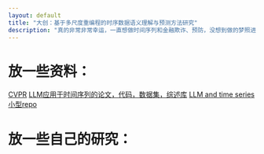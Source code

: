 ```yaml
---
layout: default
title: "大创：基于多尺度重编程的时序数据语义理解与预测方法研究"
description: "真的非常非常幸运，一直想做时间序列和金融欺诈、预防，没想到做的梦照进了现实哈哈哈哈哈，太阳公公加油"
---
```


# 放一些资料：

[CVPR](https://github.com/amusi/CVPR2024-Papers-with-Code)
[LLM应用于时间序列的论文，代码，数据集，综述库](https://github.com/qingsongedu/Awesome-TimeSeries-SpatioTemporal-LM-LLM)
[LLM and time series 小型repo](https://github.com/liaoyuhua/LLM4TS/blob/main/README_zh.md)

# 放一些自己的研究：


